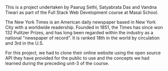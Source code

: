 This is a project undertaken by Paarug Sethi, Satyabrata Das and Vandna Tiwari as part of the Full Stack Web Development course at Masai School.

The New York Times is an American daily newspaper based in New York City with a worldwide readership. Founded in 1851, the Times has since won 132 Pulitzer Prizes, and has long been regarded within the industry as a national "newspaper of record". It is ranked 18th in the world by circulation and 3rd in the U.S.

For this project, we had to clone their online website using the open source API they have provided for the public to use and the concepts we had learned during the preceding unit-3 of the course.
